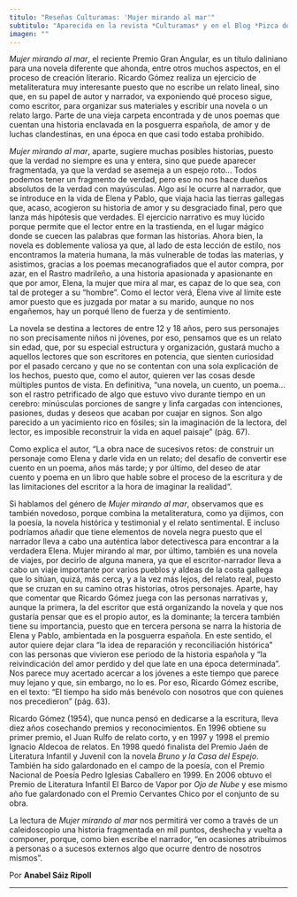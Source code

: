 ```yaml
---
titulo: "Reseñas Culturamas: 'Mujer mirando al mar'"
subtitulo: "Aparecida en la revista *Culturamas* y en el Blog *Pizca de Papel*. Por *Anabel Sáiz Ripoll*. "
imagen: ""
---
```

_Mujer mirando al mar_, el reciente Premio Gran Angular, es un título
daliniano para una novela diferente que ahonda, entre otros muchos aspectos,
en el proceso de creación literario. Ricardo Gómez realiza un ejercicio de
metaliteratura muy interesante puesto que no escribe un relato lineal, sino
que, en su papel de autor y narrador, va exponiendo qué proceso sigue, como
escritor, para organizar sus materiales y escribir una novela o un relato
largo. Parte de una vieja carpeta encontrada y de unos poemas que cuentan una
historia enclavada en la posguerra española, de amor y de luchas
clandestinas, en una época en que casi todo estaba prohibido.

_Mujer mirando al mar_, aparte, sugiere muchas posibles historias, puesto que
la verdad no siempre es una y entera, sino que puede aparecer fragmentada, ya
que la verdad se asemeja a un espejo roto… Todos podemos tener un fragmento
de verdad, pero eso no nos hace dueños absolutos de la verdad con mayúsculas.
Algo así le ocurre al narrador, que se introduce en la vida de Elena y Pablo,
que viaja hacia las tierras gallegas que, acaso, acogieron su historia de
amor y su desgraciado final, pero que lanza más hipótesis que verdades. El
ejercicio narrativo es muy lúcido porque permite que el lector entre en la
trastienda, en el lugar mágico donde se cuecen las palabras que forman las
historias. Ahora bien, la novela es doblemente valiosa ya que, al lado de
esta lección de estilo, nos encontramos la materia humana, la más vulnerable
de todas las materias, y asistimos, gracias a los poemas mecanografiados que
el autor compra, por azar, en el Rastro madrileño, a una historia apasionada
y apasionante en que por amor, Elena, la mujer que mira al mar, es capaz de
lo que sea, con tal de proteger a su “hombre”. Como el lector verá, Elena
vive al límite este amor puesto que es juzgada por matar a su marido, aunque
no nos engañemos, hay un porqué lleno de fuerza y de sentimiento.

La novela se destina a lectores de entre 12 y 18 años, pero sus personajes no
son precisamente niños ni jóvenes, por eso, pensamos que es un relato sin
edad, que, por su especial estructura y organización, gustará mucho a
aquellos lectores que son escritores en potencia, que sienten curiosidad por
el pasado cercano y que no se contentan con una sola explicación de los
hechos, puesto que, como el autor, quieren ver las cosas desde múltiples
puntos de vista. En definitiva, “una novela, un cuento, un poema… son el
rastro petrificado de algo que estuvo vivo durante tiempo en un cerebro:
minúsculas porciones de sangre y linfa cargadas con intenciones, pasiones,
dudas y deseos que acaban por cuajar en signos. Son algo parecido a un
yacimiento rico en fósiles; sin la imaginación de la lectora, del lector, es
imposible reconstruir la vida en aquel paisaje” (pág. 67).

Como explica el autor, “La obra nace de sucesivos retos: de construir un
personaje como Elena y darle vida en un relato; del desafío de convertir ese
cuento en un poema, años más tarde; y por último, del deseo de atar cuento y
poema en un libro que hable sobre el proceso de la escritura y de las
limitaciones del escritor a la hora de imaginar la realidad“.

Si hablamos del género de _Mujer mirando al mar_, observamos que es también
novedoso, porque combina la metaliteratura, como ya dijimos, con la poesía,
la novela histórica y testimonial y el relato sentimental. E incluso
podríamos añadir que tiene elementos de novela negra puesto que el narrador
lleva a cabo una auténtica labor detectivesca para encontrar a la verdadera
Elena. Mujer mirando al mar, por último, también es una novela de viajes, por
decirlo de alguna manera, ya que el escritor-narrador lleva a cabo un viaje
importante por varios pueblos y aldeas de la costa gallega que lo sitúan,
quizá, más cerca, y a la vez más lejos, del relato real, puesto que se cruzan
en su camino otras historias, otros personajes. Aparte, hay que comentar que
Ricardo Gómez juega con las personas narrativas y, aunque la primera, la del
escritor que está organizando la novela y que nos gustaría pensar que es el
propio autor, es la dominante; la tercera también tiene su importancia,
puesto que en tercera persona se narra la historia de Elena y Pablo,
ambientada en la posguerra española. En este sentido, el autor quiere dejar
clara “la idea de reparación y reconciliación histórica” con las personas que
vivieron ese periodo de la historia española y “la reivindicación del amor
perdido y del que late en una época determinada”. Nos parece muy acertado
acercar a los jóvenes a este tiempo que parece muy lejano y que, sin embargo,
no lo es. Por eso, Ricardo Gómez escribe, en el texto: “El tiempo ha sido más
benévolo con nosotros que con quienes nos precedieron” (pág. 63).

Ricardo Gómez (1954), que nunca pensó en dedicarse a la escritura, lleva diez
años cosechando premios y reconocimientos. En 1996 obtiene su primer premio,
el Juan Rulfo de relato corto, y en 1997 y 1998 el premio Ignacio Aldecoa de
relatos. En 1998 quedó finalista del Premio Jaén de Literatura Infantil y
Juvenil con la novela _Bruno y la Casa del Espejo_. También ha sido
galardonado en el campo de la poesía, con el Premio Nacional de Poesía Pedro
Iglesias Caballero en 1999. En 2006 obtuvo el Premio de Literatura Infantil
El Barco de Vapor por _Ojo de Nube_ y ese mismo año fue galardonado con el
Premio Cervantes Chico por el conjunto de su obra.

La lectura de _Mujer mirando al mar_ nos permitirá ver como a través de un
caleidoscopio una historia fragmentada en mil puntos, deshecha y vuelta a
componer, porque, como bien escribe el narrador, “en ocasiones atribuimos a
personas o a sucesos externos algo que ocurre dentro de nosotros mismos”.

Por **Anabel Sáiz Ripoll**

* * *
